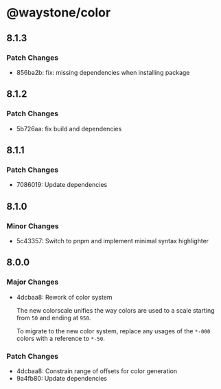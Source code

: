 # @waystone/color

## 8.1.3

### Patch Changes

- 856ba2b: fix: missing dependencies when installing package

## 8.1.2

### Patch Changes

- 5b726aa: fix build and dependencies

## 8.1.1

### Patch Changes

- 7086019: Update dependencies

## 8.1.0

### Minor Changes

- 5c43357: Switch to pnpm and implement minimal syntax highlighter

## 8.0.0

### Major Changes

- 4dcbaa8: Rework of color system

  The new colorscale unifies the way colors are used to a scale starting from `50`
  and ending at `950`.

  To migrate to the new color system, replace any usages of the `*-000` colors
  with a reference to `*-50`.

### Patch Changes

- 4dcbaa8: Constrain range of offsets for color generation
- 9a4fb80: Update dependencies
